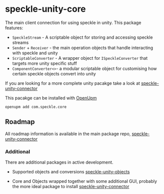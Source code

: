 # speckle-unity-core

The main client connection for using speckle in unity. This package features: 

- `SpeckleStream` - A scriptable object for storing and accessing speckle streams
- `Sender` + `Receiver` - the main operation objects that handle interacting with speckle and unity
- `ScriptableConverter` - A wrapper object for `ISpeckleConverter` that targets more unity specific stuff
- `ComponentConverter<>`- a modular scriptable object for customising how certain speckle objects convert into unity     
 

If you are looking for a more complete unity pacakge take a look at [speckle-unity-connector](https://github.com/sasakiassociates/speckle-unity-connector)
 
This pacakge can be installed with [OpenUpm](https://github.com/openupm/openupm-cli#installation) 

`openupm add com.speckle.core`


## Roadmap

All roadmap information is available in the main package repo, [speckle-unity-connector](https://github.com/sasakiassociates/speckle-unity-connector)  


### Additional 
There are additional packages in active development.

- Supported objects and conversions 
[speckle-unity-objects](https://github.com/sasakiassociates/speckle-unity-objects)

- Core and Objects wrapped together with some additional GUI, probably the more ideal package to install 
[speckle-unity-connector](https://github.com/sasakiassociates/speckle-unity-connector)

